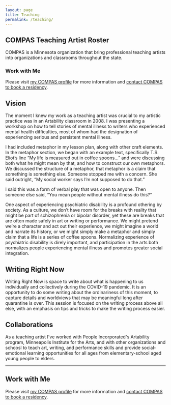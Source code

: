 ```yaml
---
layout: page
title: Teaching
permalink: /teaching/
---
```


## COMPAS Teaching Artist Roster

COMPAS is a Minnesota organization that bring professional teaching artists into organizations and classrooms throughout the state.

### Work with Me
Please visit [my COMPAS profile](https://www.compas.org/artists/alison-bergblom-johnson) for more information and [contact COMPAS to book a residency](https://www.compas.org/book).


## Vision
The moment I knew my work as a teaching artist was crucial to my artistic practice was in an Artability classroom in 2008. I was presenting a workshop on how to tell stories of mental illness to writers who experienced mental health difficulties, most of whom had the designation of experiencing serious and persistent mental illness.

I had included metaphor in my lesson plan, along with other craft elements. In the metaphor section, we began with an example text, specifically T.S. Eliot’s line “My life is measured out in coffee spoons...” and were discussing both what he might mean by that, and how to construct our own metaphors. We discussed the structure of a metaphor, that metaphor is a claim that something is something else. Someone stopped me with a concern. She said outright, “My social worker says I’m not supposed to do that.”

I said this was a form of verbal play that was open to anyone. Then someone else said, “You mean people without mental illness do this?”

One aspect of experiencing psychiatric disability is a profound othering by society. As a culture, we don’t have room for the breaks with reality that might be part of schizophrenia or bipolar disorder, yet these are breaks that are often made safely in art or writing or performance. We might pretend we’re a character and act out their experience, we might imagine a world and narrate its history, or we might simply make a metaphor and simply claim that a life is a series of coffee spoons. Normalizing experience of psychiatric disability is direly important, and participation in the arts both normalizes people experiencing mental illness and promotes greater social integration.

## Writing Right Now
Writing Right Now is space to write about what is happening to us individually and collectively during the COVID-19 pandemic. It is an opportunity to do some writing about the ordinariness of this moment, to capture details and worldviews that may be meaningful long after quarantine is over. This session is focused on the writing process above all else, with an emphasis on tips and tricks to make the writing process easier.

## Collaborations
As a teaching artist I've worked with People Incorporated's Artability program, Minneapolis Institute for the Arts, and with other organizations and schoosl to teach art, writing, and performance skills and provide social-emotional learning opportunities for all ages from elementary-school aged young people to elders.

---

## Work with Me
Please visit [my COMPAS profile](https://www.compas.org/artists/alison-bergblom-johnson) for more information and [contact COMPAS to book a residency](https://www.compas.org/book).